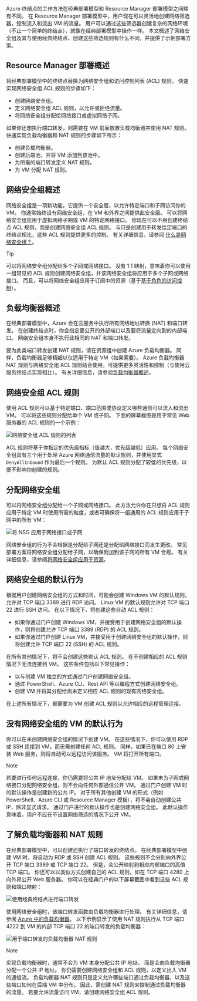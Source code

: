 Azure 终结点的工作方法在经典部署模型和 Resource Manager 部署模型之间略有不同。 在 Resource Manager 部署模型中，用户现在可以灵活地创建网络筛选器，控制流入和流出 VM 的流量。 用户可以通过这些筛选器创建复杂的网络环境（不止一个简单的终结点），就像在经典部署模型中操作一样。 本文概述了网络安全组及其与使用经典终结点、创建这些筛选规则有什么不同，并提供了示例部署方案。

## <a name="overview-of-resource-manager-deployments"></a>Resource Manager 部署概述
将经典部署模型中的终结点替换为网络安全组和访问控制列表 (ACL) 规则。 快速实现网络安全组 ACL 规则的步骤如下：

* 创建网络安全组。
* 定义网络安全组 ACL 规则，以允许或拒绝流量。
* 将网络安全组分配给网络接口或虚拟网络子网。

如果你还想执行端口转发，则需要在 VM 前面放置负载均衡器并使用 NAT 规则。 快速实现负载均衡器和 NAT 规则的步骤如下所示：

* 创建负载均衡器。
* 创建后端池，并将 VM 添加到该池中。
* 为所需的端口转发定义 NAT 规则。
* 为 VM 分配 NAT 规则。

## <a name="network-security-group-overview"></a>网络安全组概述
网络安全组是一项新功能，它提供一个安全层，以允许特定端口和子网访问你的 VM。 你通常始终设有网络安全组，在 VM 和外界之间提供此安全层。 可以将网络安全组应用于虚拟网络子网或 VM 的特定网络接口。 你现在可以不用创建终结点 ACL 规则，而是创建网络安全组 ACL 规则。 与只是创建用于转发给定端口的终结点相比，这些 ACL 规则提供更多的控制。 有关详细信息，请参阅 [什么是网络安全组？](../articles/virtual-network/virtual-networks-nsg.md)。

> [!TIP]
> 可以将网络安全组分配给多个子网或网络接口。 没有 1:1 映射，意味着你可以使用一组常见的 ACL 规则创建网络安全组，并该网络安全组将应用于多个子网或网络接口。 而且，可以将网络安全组应用于订阅中的资源（基于[基于角色的访问控制](../articles/active-directory/role-based-access-control-what-is.md)）。

## <a name="load-balancers-overview"></a>负载均衡器概述
在经典部署模型中，Azure 会在云服务中执行所有网络地址转换 (NAT) 和端口转发。 在创建终结点时，你会指定要公开的外部端口以及要将流量定向到的内部端口。 网络安全组本身不执行此相同的 NAT 和端口转发。 

要为此类端口转发创建 NAT 规则，请在资源组中创建 Azure 负载均衡器。 同样，负载均衡器足够精细以仅适用于特定 VM（如果需要）。 Azure 负载均衡器 NAT 规则与网络安全组 ACL 规则结合使用，可提供更多灵活性和控制（与使用云服务终结点实现相比）。 有关详细信息，请参阅[负载均衡器概述](../articles/load-balancer/load-balancer-overview.md)。

## <a name="network-security-group-acl-rules"></a>网络安全组 ACL 规则
使用 ACL 规则可以基于特定端口、端口范围或协议定义哪些通信可以流入和流出 VM。 可以将这些规则分配给单个 VM 或子网。 下面的屏幕截图是用于常见 Web 服务器的 ACL 规则的一个示例：

![网络安全组 ACL 规则的列表](./media/virtual-machines-common-endpoints-in-resource-manager/example-acl-rules.png)

ACL 规则将基于你指定的优先级指标（值越大，优先级越低）应用。 每个网络安全组具有三个用于处理 Azure 网络通信流量的默认规则，并使用显式 `DenyAllInbound` 作为最后一个规则。 为默认 ACL 规则分配了较低的优先级，以便不影响你创建的规则。

## <a name="assigning-network-security-groups"></a>分配网络安全组
可以将网络安全组分配给一个子网或网络接口。 此方法允许你在只想将 ACL 规则应用于特定 VM 时使用所需的粒度，或者可确保将一组通用的 ACL 规则应用于子网中的所有 VM：

![将 NSG 应用于网络接口或子网](./media/virtual-machines-common-endpoints-in-resource-manager/apply-nsg-to-resources.png)

网络安全组的行为不会根据是分配给子网还是分配给网络接口而发生更改。 常见部署方案将网络安全组分配给子网，以确保附加到该子网的所有 VM 合规。 有关详细信息，请参阅[将网络安全组应用于资源](../articles/virtual-network/virtual-networks-nsg.md#associating-nsgs)。

## <a name="default-behavior-of-network-security-groups"></a>网络安全组的默认行为
根据用户创建网络安全组的方式和时间，可能会创建 Windows VM 的默认规则，允许对 TCP 端口 3389 进行 RDP 访问。 Linux VM 的默认规则允许对 TCP 端口 22 进行 SSH 访问。 在以下情况下，将创建这些自动 ACL 规则：

* 如果你通过门户创建 Windows VM，并接受用于创建网络安全组的默认操作，则将创建允许 TCP 端口 3389 (RDP) 的 ACL 规则。
* 如果你通过门户创建 Linux VM，并接受用于创建网络安全组的默认操作，则将创建允许 TCP 端口 22 (SSH) 的 ACL 规则。

在所有其他情况下，将不会创建这些默认 ACL 规则。 在不创建相应的 ACL 规则情况下无法连接到 VM。 这些条件包括以下常见操作：

* 以与创建 VM 独立的方式通过门户创建网络安全组。
* 通过 PowerShell、Azure CLI、Rest API 等以编程方式创建网络安全组。
* 创建 VM 并将其分配给尚未定义相应 ACL 规则的现有网络安全组。

在上述所有情况下，都需要为 VM 创建 ACL 规则以允许相应的远程管理连接。

## <a name="default-behavior-of-a-vm-without-a-network-security-group"></a>没有网络安全组的 VM 的默认行为
你可以在未创建网络安全组的情况下创建 VM。 在这些情况下，你可以使用 RDP 或 SSH 连接到 VM，而无需创建任何 ACL 规则。 同样，如果已在端口 80 上安装 Web 服务，则将自动可以远程访问该服务。 VM 将打开所有端口。

> [!NOTE]
> 若要进行任何远程连接，你仍需要将公共 IP 地址分配给 VM。 如果未为子网或网络接口分配网络安全组，则不会向任何外部通信公开 VM。 通过门户创建 VM 时的默认操作是创建新的公共 IP。 对于所有其他创建 VM 的形式（例如 PowerShell、Azure CLI 或 Resource Manager 模板），将不会自动创建公共 IP，除非显式请求。 通过门户进行的默认操作也是创建网络安全组。 此默认操作意味着，用户不应在不设置网络筛选的情况下公开 VM。

## <a name="understanding-load-balancers-and-nat-rules"></a>了解负载均衡器和 NAT 规则
在经典部署模型中，可以创建还执行了端口转发的终结点。 在经典部署模型中创建 VM 时，将自动为 RDP 或 SSH 创建 ACL 规则。 这些规则不会分别向外界公开 TCP 端口 3389 或 TCP 端口 22。 但是，会公开映射到相应内部端口的高值 TCP 端口。 你还可以以类似方式创建自己的 ACL 规则，如在 TCP 端口 4280 上向外界公开 Web 服务器。 你可以在经典门户的以下屏幕截图中看到这些 ACL 规则和端口映射：

![使用经典终结点进行端口转发](./media/virtual-machines-common-endpoints-in-resource-manager/classic-endpoints-port-forwarding.png)

使用网络安全组时，该端口转发函数由负载均衡器进行处理。 有关详细信息，请参阅 [Azure 中的负载均衡器](../articles/load-balancer/load-balancer-overview.md)。 以下示例显示了使用 NAT 规则执行从 TCP 端口 4222 到 VM 的内部 TCP 端口 22 的端口转发的负载均衡器：

![用于端口转发的负载均衡器 NAT 规则](./media/virtual-machines-common-endpoints-in-resource-manager/load-balancer-nat-rules.png)

> [!NOTE]
> 实现负载均衡器时，通常不会为 VM 本身分配公共 IP 地址。 而是会向负载均衡器分配一个公共 IP 地址。 你仍需要创建网络安全组和 ACL 规则，以定义出入 VM 的通信流。 负载均衡器 NAT 规则只是定义允许哪些端口通过负载均衡器，以及这些端口如何在后端 VM 中分布。 因此，需创建 NAT 规则来控制通过负载均衡器的流量。 若要允许流量访问 VM，请创建网络安全组 ACL 规则。


<!--HONumber=Nov16_HO3-->


